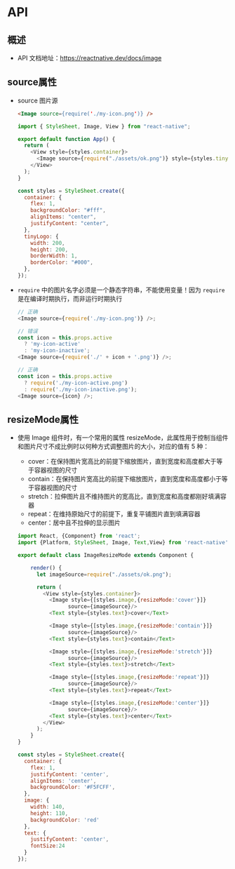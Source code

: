 # API

## 概述

+ API 文档地址：https://reactnative.dev/docs/image

## source属性

+ source 图片源

  ```html
  <Image source={require('./my-icon.png')} />
  ```

  ```js
  import { StyleSheet, Image, View } from "react-native";

  export default function App() {
    return (
      <View style={styles.container}>
        <Image source={require("./assets/ok.png")} style={styles.tinyLogo} />
      </View>
    );
  }

  const styles = StyleSheet.create({
    container: {
      flex: 1,
      backgroundColor: "#fff",
      alignItems: "center",
      justifyContent: "center",
    },
    tinyLogo: {
      width: 200,
      height: 200,
      borderWidth: 1,
      borderColor: "#000",
    },
  });
  ```

+ `require` 中的图片名字必须是一个静态字符串，不能使用变量！因为 `require` 是在编译时期执行，而非运行时期执行

  ```js
  // 正确
  <Image source={require('./my-icon.png')} />;

  // 错误
  const icon = this.props.active
    ? 'my-icon-active'
    : 'my-icon-inactive';
  <Image source={require('./' + icon + '.png')} />;

  // 正确
  const icon = this.props.active
    ? require('./my-icon-active.png')
    : require('./my-icon-inactive.png');
  <Image source={icon} />;
  ```

## resizeMode属性

+ 使用 Image 组件时，有一个常用的属性 resizeMode，此属性用于控制当组件和图片尺寸不成比例时以何种方式调整图片的大小，对应的值有 5 种：

  + cover：在保持图片宽高比的前提下缩放图片，直到宽度和高度都大于等于容器视图的尺寸
  + contain：在保持图片宽高比的前提下缩放图片，直到宽度和高度都小于等于容器视图的尺寸
  + stretch：拉伸图片且不维持图片的宽高比，直到宽度和高度都刚好填满容器
  + repeat：在维持原始尺寸的前提下，重复平铺图片直到填满容器
  + center：居中且不拉伸的显示图片

  ```js
  import React, {Component} from 'react';
  import {Platform, StyleSheet, Image, Text,View} from 'react-native';

  export default class ImageResizeMode extends Component {

      render() {
        let imageSource=require("./assets/ok.png");

        return (
          <View style={styles.container}>
            <Image style={[styles.image,{resizeMode:'cover'}]}
                  source={imageSource}/>
            <Text style={styles.text}>cover</Text>

            <Image style={[styles.image,{resizeMode:'contain'}]}
                  source={imageSource}/>
            <Text style={styles.text}>contain</Text>

            <Image style={[styles.image,{resizeMode:'stretch'}]}
                  source={imageSource}/>
            <Text style={styles.text}>stretch</Text>

            <Image style={[styles.image,{resizeMode:'repeat'}]}
                  source={imageSource}/>
            <Text style={styles.text}>repeat</Text>

            <Image style={[styles.image,{resizeMode:'center'}]}
                  source={imageSource}/>
            <Text style={styles.text}>center</Text>
          </View>
        );
      }
  }

  const styles = StyleSheet.create({
    container: {
      flex: 1,
      justifyContent: 'center',
      alignItems: 'center',
      backgroundColor: '#F5FCFF',
    },
    image: {
      width: 140,
      height: 110,
      backgroundColor: 'red'
    },
    text: {
      justifyContent: 'center',
      fontSize:24
    }
  });
  ```
